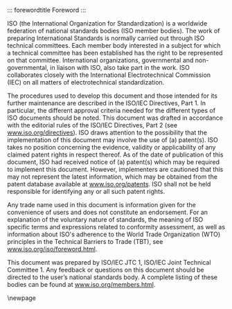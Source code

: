 ::: forewordtitle
Foreword
:::

ISO (the International Organization for Standardization) is a worldwide federation of national standards bodies (ISO member bodies). The work of preparing International Standards is normally carried out through ISO technical committees. Each member body interested in a subject for which a technical committee has been established has the right to be represented on that committee. International organizations, governmental and non-governmental, in liaison with ISO, also take part in the work. ISO collaborates closely with the International Electrotechnical Commission (IEC) on all matters of electrotechnical standardization.

The procedures used to develop this document and those intended for its further maintenance are described in the ISO/IEC Directives, Part 1. In particular, the different approval criteria needed for the different types of ISO documents should be noted. This document was drafted in accordance with the editorial rules of the ISO/IEC Directives, Part 2 (see www.iso.org/directives).
ISO draws attention to the possibility that the implementation of this document may involve the use of (a) patent(s). ISO takes no position concerning the evidence, validity or applicability of any claimed patent rights in respect thereof. As of the date of publication of this document, ISO had received notice of (a) patent(s) which may be required to implement this document. However, implementers are cautioned that this may not represent the latest information, which may be obtained from the patent database available at www.iso.org/patents. ISO shall not be held responsible for identifying any or all such patent rights.

Any trade name used in this document is information given for the convenience of users and does not constitute an endorsement.
For an explanation of the voluntary nature of standards, the meaning of ISO specific terms and expressions related to conformity assessment, as well as information about ISO's adherence to the World Trade Organization (WTO) principles in the Technical Barriers to Trade (TBT), see www.iso.org/iso/foreword.html.

This document was prepared by ISO/IEC JTC 1, ISO/IEC Joint Technical Committee 1. 
Any feedback or questions on this document should be directed to the user’s national standards body. A complete listing of these bodies can be found at www.iso.org/members.html.


\newpage

